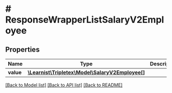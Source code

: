 # # ResponseWrapperListSalaryV2Employee

## Properties

Name | Type | Description | Notes
------------ | ------------- | ------------- | -------------
**value** | [**\Learnist\Tripletex\Model\SalaryV2Employee[]**](SalaryV2Employee.md) |  | [optional]

[[Back to Model list]](../../README.md#models) [[Back to API list]](../../README.md#endpoints) [[Back to README]](../../README.md)
